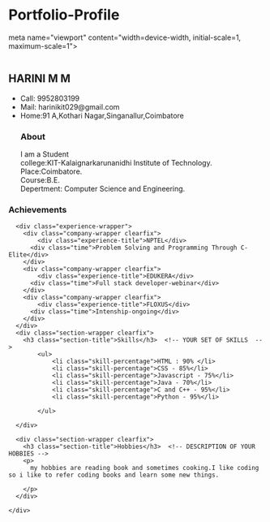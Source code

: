 # Portfolio-Profile
meta name="viewport" content="width=device-width, initial-scale=1, maximum-scale=1">
<div class="resume-wrapper">
	<section class="profile section-padding">
		<div class="container">
			<div class="picture-resume-wrapper">
        <div class="picture-resume">
        <span><img src="https://s3.amazonaws.com/uifaces/faces/twitter/jsa/128.jpg" alt="" /></span>
</svg-->
      </div>
         <div class="clearfix"></div>
 </div>
      <div class="name-wrapper">
        <h1> HARINI M M</h1><!-- YOUR NAME AND LAST NAME  -->
      </div>
      <div class="clearfix"></div>
      <div class="contact-info clearfix">
      <ul class="list-titles">
      		<li>Call: 9952803199</li>
      		<li>Mail: harinikit029@gmail.com</li>
      		<li>Home:91 A,Kothari Nagar,Singanallur,Coimbatore</li>
      </ul>
        <ul class="list-titles">
          <h3 class="experience-title">About</h3>
      		<p> 
            I am a Student<br>
            college:KIT-Kalaignarkarunanidhi Institute of Technology.<br>Place:Coimbatore.<br>Course:B.E.<br>Depertment: Computer Science and Engineering.
          </p>
      	</ul>
		</div>
	</section>
  
  <section class="experience section-padding">
  	<div class="container">
  		<h3 class="experience-title">Achievements</h3>
      
      <div class="experience-wrapper">
      	<div class="company-wrapper clearfix">
      		<div class="experience-title">NPTEL</div> 
          <div class="time">Problem Solving and Programming Through C-Elite</div> 
      	</div>
        <div class="company-wrapper clearfix">
      		<div class="experience-title">EDUKERA</div> 
          <div class="time">Full stack developer-webinar</div> 
      	</div>
        <div class="company-wrapper clearfix">
      		<div class="experience-title">FLOXUS</div> 
          <div class="time">Intenship-ongoing</div> 
      	</div> 
      </div>
      <div class="section-wrapper clearfix">
      	<h3 class="section-title">Skills</h3>  <!-- YOUR SET OF SKILLS  -->
        	<ul>
        		<li class="skill-percentage">HTML : 90% </li>
        		<li class="skill-percentage">CSS - 85%</li>
        		<li class="skill-percentage">Javascript - 75%</li>
        		<li class="skill-percentage">Java - 70%</li>
        		<li class="skill-percentage">C and C++ - 95%</li>
        		<li class="skill-percentage">Python - 95%</li>
            
        	</ul>
        
      </div>
      
      <div class="section-wrapper clearfix">
        <h3 class="section-title">Hobbies</h3>  <!-- DESCRIPTION OF YOUR HOBBIES -->
        <p> 
          my hobbies are reading book and sometimes cooking.I like coding so i like to refer coding books and learn some new things.
        
        </p>
      </div>
      
  	</div>
  </section>
  
  <div class="clearfix"></div>
</div>
